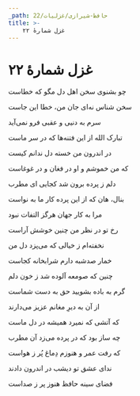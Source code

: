 ```yaml
---
_path: حافظ-شیرازی/غزلیات/22
title: >-
    غزل شمارهٔ ۲۲
---
```

# غزل شمارهٔ ۲۲

<div class="b" id="bn1"><div class="m1"><p>چو بشنوی سخن اهل دل مگو که خطاست</p></div>
<div class="m2"><p>سخن شناس نه‌ای جان من، خطا این جاست</p></div></div>
<div class="b" id="bn2"><div class="m1"><p>سرم به دنیی و عقبی فرو نمی‌آید</p></div>
<div class="m2"><p>تبارک الله از این فتنه‌ها که در سر ماست</p></div></div>
<div class="b" id="bn3"><div class="m1"><p>در اندرون من خسته دل ندانم کیست</p></div>
<div class="m2"><p>که من خموشم و او در فغان و در غوغاست</p></div></div>
<div class="b" id="bn4"><div class="m1"><p>دلم ز پرده برون شد کجایی ای مطرب</p></div>
<div class="m2"><p>بنال، هان که از این پرده کار ما به نواست</p></div></div>
<div class="b" id="bn5"><div class="m1"><p>مرا به کار جهان هرگز التفات نبود</p></div>
<div class="m2"><p>رخ تو در نظر من چنین خوشش آراست</p></div></div>
<div class="b" id="bn6"><div class="m1"><p>نخفته‌ام ز خیالی که می‌پزد دل من</p></div>
<div class="m2"><p>خمار صدشبه دارم شرابخانه کجاست</p></div></div>
<div class="b" id="bn7"><div class="m1"><p>چنین که صومعه آلوده شد ز خون دلم</p></div>
<div class="m2"><p>گرم به باده بشویید حق به دست شماست</p></div></div>
<div class="b" id="bn8"><div class="m1"><p>از آن به دیرِ مغانم عزیز می‌دارند</p></div>
<div class="m2"><p>که آتشی که نمیرد همیشه در دل ماست</p></div></div>
<div class="b" id="bn9"><div class="m1"><p>چه ساز بود که در پرده می‌زد آن مطرب</p></div>
<div class="m2"><p>که رفت عمر و هنوزم دِماغ پُر ز هواست</p></div></div>
<div class="b" id="bn10"><div class="m1"><p>ندای عشق تو دیشب در اندرون دادند</p></div>
<div class="m2"><p>فضای سینه حافظ هنوز پر ز صداست</p></div></div>
